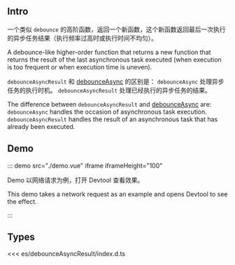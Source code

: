 ## Intro

一个类似 `debounce` 的高阶函数，返回一个新函数，这个新函数返回最后一次执行的异步任务结果（执行频率过高时或执行时间不均匀）。

A debounce-like higher-order function that returns a new function that returns the result of the last asynchronous task executed (when execution is too frequent or when execution time is uneven).

`debounceAsyncResult` 和 [debounceAsync](../debounceAsync/readme.md) 的区别是： `debounceAsync` 处理异步任务的执行时机。 `debounceAsyncResult` 处理已经执行的异步任务的结果。

The difference between `debounceAsyncResult` and [debounceAsync](../debounceAsync/readme.md) are: `debounceAsync` handles the occasion of asynchronous task execution. `debounceAsyncResult` handles the result of an asynchronous task that has already been executed.

## Demo

::: demo src="./demo.vue" iframe iframeHeight="100"

Demo 以网络请求为例，打开 Devtool 查看效果。

This demo takes a network request as an example and opens Devtool to see the effect.

:::

## Types

<<< es/debounceAsyncResult/index.d.ts
